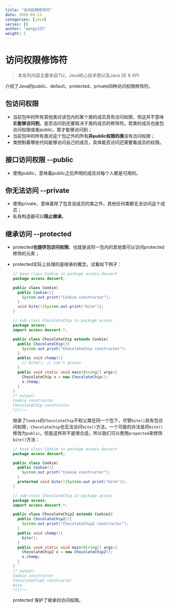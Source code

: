 ```yaml
---
title: "访问权限修饰符"
date: 2020-04-13
categories: [java]
series: []
author: "wangy325"
weight: 1
---
```


# 访问权限修饰符

> 本系列内容主要来自TIJ，Java核心技术卷以及Java SE 8 API

介绍了Java的public、default、protected、private四种访问权限修饰符。

<!--more-->

##  包访问权限

- 当前包中的所有其他类对该包内的某个类的成员具有访问权限，但这并不意味着**能够访问到**。是否访问到还要取决于类的成员的修饰符。若类的成员也是包访问权限或者public，那才能够访问到；
- 当前包中的所有类对这个包之外的所有**非public权限的类**没有访问权限；
- 类控制着哪些代码能够访问自己的成员，具体能否访问还需要看成员的权限。

##  接口访问权限 --public

- 使用public，意味着public之后声明的成员对每个人都是可用的。

##  你无法访问 --private

- 使用private，意味着除了包含该成员的类之外，其他任何类都无法访问这个成员；
- 私有构造器可以**阻止继承**。


##  继承访问 --protected

- protected**也提供包访问权限**，也就是说同一包内的其他类可以访问protected修饰的元素；

- protected实际上处理的是继承的概念，试看如下例子：

  ```java
  // base class Cookie in package access.dessert
  package access.dessert;

  public class Cookie{
    public Cookie(){
      System.out.print("Cookie constructor");
    }
    void bite(){System.out.print("bite")};
  }

  // sub-class ChocolateChip in package access
  package access;
  import access.dessert.*;

  public class ChocolateChip extends Cookie{
    public ChocolateChip(){
      System.out.print("ChocolateChip constructor");
    }
    public void chomp(){
      // bite(); // can't access
    }
    public void static void main(String[] args){
      ChocolateChip x = new ChocolateChip();
      x.chomp;
    }
  }
  /* output:
  Cookie constructor
  ChocolateChip constructor
  *///:~
  ```

  继承了`Cookie`的`ChocolateChip`不和父类在同一个包下，尽管`bite()`具有包访问权限，`ChocolateChip`也无法访问`bite()`方法，一个可能的办法是将`bite()`修改为`public`，但是这样并不是很合适，所以我们可以使用`propected`来修饰`bite()`方法：

  ```java
  // base class Cookie in package access.dessert
  package access.dessert;

  public class Cookie{
    public Cookie(){
      System.out.print("Cookie constructor");
    }
    protected void bite(){System.out.print("bite")};
  }

  // sub-class ChocolateChip in package access
  package access;
  import access.dessert.*;

  public class ChocolateChip2 extends Cookie2{
    public ChocolateChip2(){
      System.out.print("ChocolateChip2 constructor");
    }
    public void chomp(){
      bite();
    }
    public void static void main(String[] args){
      ChocolateChip2 x = new ChocolateChip2();
      x.chomp;
    }
  }
  /* output:
  Cookie constructor
  ChocolateChip2 constructor
  bite
  *///:~
  ```

  protected 保护了继承的访问权限。
